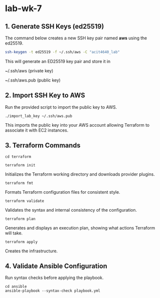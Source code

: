 # lab-wk-7

## 1. Generate SSH Keys (ed25519)

The command below creates a new SSH key pair named **aws** using the ed25519. 

```bash
ssh-keygen -t ed25519 -f ~/.ssh/aws -C "acit4640_lab"
```

This will generate an ED25519 key pair and store it in

~/.ssh/aws (private key)

~/.ssh/aws.pub (public key)

## 2. Import SSH Key to AWS

Run the provided script to import the public key to AWS.

```
./import_lab_key ~/.ssh/aws.pub
```

This imports the public key into your AWS account allowing Terraform to associate it with EC2 instances.

## 3. Terraform Commands

```
cd terraform
```

```
terraform init
```

Initializes the Terraform working directory and downloads provider plugins.

```
terraform fmt
```

Formats Terraform configuration files for consistent style.

```
terraform validate
```


Validates the syntax and internal consistency of the configuration.

```
terraform plan
```

Generates and displays an execution plan, showing what actions Terraform will take.

```
terraform apply
```
Creates the infrastructure.


## 4. Validate Ansible Configuration

Run syntax checks before applying the playbook.

```
cd ansible
ansible-playbook --syntax-check playbook.yml
```

